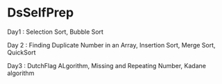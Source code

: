 # DsSelfPrep


Day1 : Selection Sort, Bubble Sort

Day 2 : Finding Duplicate Number in an Array, Insertion Sort, Merge Sort, QuickSort

Day3 : DutchFlag ALgorithm, Missing and Repeating Number, Kadane algorithm 



